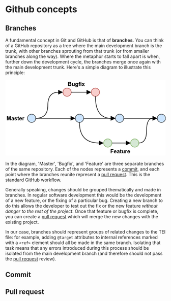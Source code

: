 # Github concepts

## Branches
A fundamental concept in Git and GitHub is that of **branches**. You can think of a GitHub repository as a tree where the main development branch is the trunk, with other branches sprouting from that trunk (or from smaller branches along the way). Where the metaphor starts to fall apart is when, further down the development cycle, the branches merge once again with the main development trunk. Here's a simple diagram to illustrate this principle:

![Github flow diagram](./img/01_github-flow.png)

In the diagram, 'Master', 'Bugfix', and 'Feature' are three separate branches of the same repository. Each of the nodes represents a [commit](./10_github_concepts.md#commit), and each point where the branches reunite represent a [pull request](./10_github_concepts.md#pull-request). This is the standard GitHub workflow.

Generally speaking, changes should be grouped thematically and made in branches. In regular software development this would be the development of a new feature, or the fixing of a particular bug. Creating a new branch to do this allows the developer to test out the fix or the new feature *without danger to the rest of the project*. Once that feature or bugfix is complete, you can create a [pull request](./10_github_concepts.md#pull-request) which will merge the new changes with the existing project.

In our case, branches should represent groups of related changes to the TEI file: for example, adding `@target` attributes to internal references marked with a `<ref>` element should all be made in the same branch. Isolating that task means that any errors introduced during this process should be isolated from the main development branch (and therefore should not pass the [pull request](./10_github_concepts.md#pull-request) review).

## Commit

## Pull request